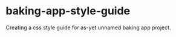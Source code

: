 baking-app-style-guide
======================

Creating a css style guide for as-yet unnamed baking app project.